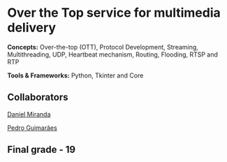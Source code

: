 # Over the Top service for multimedia delivery

**Concepts:** Over-the-top (OTT), Protocol Development, Streaming, Multithreading, UDP, Heartbeat mechanism, Routing, Flooding, RTSP and RTP

**Tools & Frameworks:** Python, Tkinter and Core

## Collaborators

[Daniel Miranda](https://github.com/RhEzZuS)

[Pedro Guimarães](https://github.com/mrpedromiguel)

## Final grade - 19
